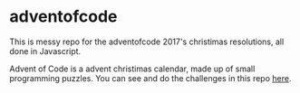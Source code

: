 # adventofcode

This is messy repo for the adventofcode 2017's christimas resolutions, all done in Javascript.

Advent of Code is a advent christimas calendar, made up of small programming puzzles. You can see and do the challenges in this repo [here](http://http://adventofcode.com/2017/).
